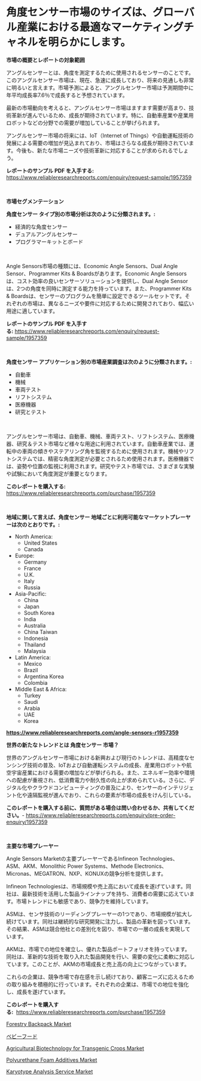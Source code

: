 <p><h1>角度センサー市場のサイズは、グローバル産業における最適なマーケティングチャネルを明らかにします。</h1></p><p><strong>市場の概要とレポートの対象範囲</strong></p>
<p><p>アングルセンサーとは、角度を測定するために使用されるセンサーのことです。このアングルセンサー市場は、現在、急速に成長しており、将来の見通しも非常に明るいと言えます。市場予測によると、アングルセンサー市場は予測期間中に年平均成長率7.6％で成長すると予想されています。</p><p>最新の市場動向を考えると、アングルセンサー市場はますます需要が高まり、技術革新が進んでいるため、成長が期待されています。特に、自動車産業や産業用ロボットなどの分野での需要が増加していることが挙げられます。</p><p>アングルセンサー市場の将来には、IoT（Internet of Things）や自動運転技術の発展による需要の増加が見込まれており、市場はさらなる成長が期待されています。今後も、新たな市場ニーズや技術革新に対応することが求められるでしょう。</p></p>
<p><strong>レポートのサンプル PDF を入手する:</strong> <a href="https://www.reliableresearchreports.com/enquiry/request-sample/1957359">https://www.reliableresearchreports.com/enquiry/request-sample/1957359</a></p>
<p>&nbsp;</p>
<p><strong>市場セグメンテーション</strong></p>
<p><strong>角度センサー タイプ別の市場分析は次のように分類されます。:</strong></p>
<p><ul><li>経済的な角度センサー</li><li>デュアルアングルセンサー</li><li>プログラマーキットとボード</li></ul></p>
<p>&nbsp;</p>
<p><p>Angle Sensors市場の種類には、Economic Angle Sensors、Dual Angle Sensor、Programmer Kits & Boardsがあります。Economic Angle Sensorsは、コスト効率の良いセンサーソリューションを提供し、Dual Angle Sensorは、2つの角度を同時に測定する能力を持っています。また、Programmer Kits & Boardsは、センサーのプログラムを簡単に設定できるツールセットです。それぞれの市場は、異なるニーズや要件に対応するために開発されており、幅広い用途に適しています。</p></p>
<p><strong>レポートのサンプル PDF を入手する:</strong>&nbsp;<a href="https://www.reliableresearchreports.com/enquiry/request-sample/1957359">https://www.reliableresearchreports.com/enquiry/request-sample/1957359</a></p>
<p>&nbsp;</p>
<p><strong> 角度センサー アプリケーション別の市場産業調査は次のように分類されます。:</strong></p>
<p><ul><li>自動車</li><li>機械</li><li>車両テスト</li><li>リフトシステム</li><li>医療機器</li><li>研究とテスト</li></ul></p>
<p>&nbsp;</p>
<p><p>アングルセンサー市場は、自動車、機械、車両テスト、リフトシステム、医療機器、研究＆テスト市場など様々な用途に利用されています。自動車産業では、運転中の車両の傾きやステアリング角を監視するために使用されます。機械やリフトシステムでは、精密な角度測定が必要とされるため使用されます。医療機器では、姿勢や位置の監視に利用されます。研究やテスト市場では、さまざまな実験や試験において角度測定が重要となります。</p></p>
<p><strong>このレポートを購入する:</strong>&nbsp; <a href="https://www.reliableresearchreports.com/purchase/1957359">https://www.reliableresearchreports.com/purchase/1957359</a></p>
<p>&nbsp;</p>
<p><strong>地域に関して言えば、角度センサー 地域ごとに利用可能なマーケットプレーヤーは次のとおりです。:</strong></p>
<p><ul>
    <li>
        North America:
        <ul>
            <li>United States</li>
            <li>Canada</li>
        </ul>
    </li>
    <li>
        Europe:
        <ul>
            <li>Germany</li>
            <li>France</li>
            <li>U.K.</li>
            <li>Italy</li>
            <li>Russia</li>
        </ul>
    </li>
    <li>
        Asia-Pacific:
        <ul>
            <li>China</li>
            <li>Japan</li>
            <li>South Korea</li>
            <li>India</li>
            <li>Australia</li>
            <li>China Taiwan</li>
            <li>Indonesia</li>
            <li>Thailand</li>
            <li>Malaysia</li>
        </ul>
    </li>
    <li>
        Latin America:
        <ul>
            <li>Mexico</li>
            <li>Brazil</li>
            <li>Argentina Korea</li>
            <li>Colombia</li>
        </ul>
    </li>
    <li>
        Middle East & Africa:
        <ul>
            <li>Turkey</li>
            <li>Saudi</li>
            <li>Arabia</li>
            <li>UAE</li>
            <li>Korea</li>
        </ul>
    </li>
    </ul></p>
<p><strong><a href="https://www.reliableresearchreports.com/angle-sensors-r1957359">https://www.reliableresearchreports.com/angle-sensors-r1957359</a></strong>&nbsp;</p>
<p><strong>世界の新たなトレンドとは 角度センサー 市場？</strong></p>
<p><p>世界のアングルセンサー市場における新興および現行のトレンドは、高精度なセンシング技術の普及、IoTおよび自動運転システムの成長、産業用ロボットや航空宇宙産業における需要の増加などが挙げられる。また、エネルギー効率や環境への配慮が重視され、低消費電力や耐久性の向上が求められている。さらに、デジタル化やクラウドコンピューティングの普及により、センサーのインテリジェント化や遠隔監視が進んでおり、これらの要素が市場の成長をけん引している。</p></p>
<p><strong>このレポートを購入する前に、質問がある場合は問い合わせるか、共有してください。</strong>- <a href="https://www.reliableresearchreports.com/enquiry/pre-order-enquiry/1957359">https://www.reliableresearchreports.com/enquiry/pre-order-enquiry/1957359</a></p>
<p>&nbsp;</p>
<p><strong>主要な市場プレーヤー</strong></p>
<p><p>Angle Sensors Marketの主要プレーヤーであるInfineon Technologies、ASM、AKM、Monolithic Power Systems、Methode Electronics、Micronas、MEGATRON、NXP、KONUXの競争分析を提供します。</p><p>Infineon Technologiesは、市場規模や売上高において成長を遂げています。同社は、最新技術を活用した製品ラインナップを持ち、消費者の需要に応えています。市場トレンドにも敏感であり、競争力を維持しています。</p><p>ASMは、センサ技術のリーディングプレーヤーの1つであり、市場規模が拡大し続けています。同社は継続的な研究開発に注力し、製品の革新を図っています。その結果、ASMは競合他社との差別化を図り、市場での一層の成長を実現しています。</p><p>AKMは、市場での地位を確立し、優れた製品ポートフォリオを持っています。同社は、革新的な技術を取り入れた製品開発を行い、需要の変化に柔軟に対応しています。このことが、AKMの市場成長と売上高の向上につながっています。</p><p>これらの企業は、競争市場で存在感を示し続けており、顧客ニーズに応えるための取り組みを積極的に行っています。それぞれの企業は、市場での地位を強化し、成長を遂げています。</p></p>
<p><strong>このレポートを購入する:</strong>&nbsp;&nbsp;<a href="https://www.reliableresearchreports.com/purchase/1957359">https://www.reliableresearchreports.com/purchase/1957359</a></p>
<p><p><a href="https://issuu.com/reportprime-2/docs/forestry-backpack-market-size-2030.pptx">Forestry Backpack Market</a></p><p><a href="https://github.com/bevdtkn4419963/Market-Research-Report-List-2/blob/main/248096562454.md">ベビーフード</a></p><p><a href="https://www.linkedin.com/pulse/agricultural-biotechnology-transgenic-crops-market-analysis-j1qee">Agricultural Biotechnology for Transgenic Crops Market</a></p><p><a href="https://www.linkedin.com/pulse/global-polyurethane-foam-additives-market-size-trends-insights-vf0sc">Polyurethane Foam Additives Market</a></p><p><a href="https://github.com/globismark/Market-Research-Report-List-3/blob/main/karyotype-analysis-service-market.md">Karyotype Analysis Service Market</a></p></p>